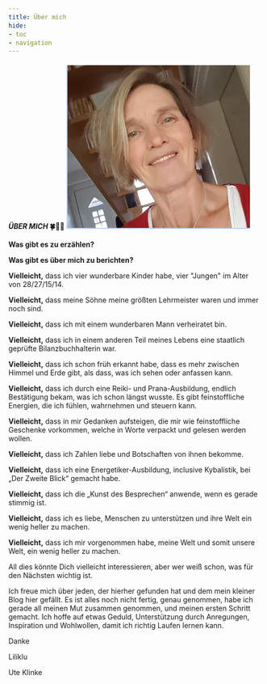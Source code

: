 ```yaml
---
title: Über mich
hide:
- toc
- navigation
---
```

<style>
img {
  float: middel;
}
</style>
#### ***ÜBER MICH***  🍀🦋💚 ![](img/ueber-mich.png)


**Was gibt es zu erzählen?**


**Was gibt es über mich zu berichten?**




**Vielleicht,** dass ich vier wunderbare Kinder habe, vier "Jungen" im Alter von 28/27/15/14.

**Vielleicht,** dass meine Söhne meine größten Lehrmeister waren und immer noch sind.



**Vielleicht,** dass ich mit einem wunderbaren Mann verheiratet bin.



**Vielleicht,** dass ich in einem anderen Teil meines Lebens eine staatlich geprüfte Bilanzbuchhalterin war.

**Vielleicht,** dass ich schon früh erkannt habe, dass es mehr zwischen Himmel und Erde gibt, als dass, was ich sehen oder anfassen kann.

**Vielleicht,** dass ich durch eine Reiki- und Prana-Ausbildung, endlich Bestätigung bekam, was ich schon längst wusste. Es gibt feinstoffliche Energien, die ich fühlen, wahrnehmen und steuern kann.

**Vielleicht,** dass in mir Gedanken aufsteigen, die mir wie feinstoffliche Geschenke vorkommen, welche in Worte verpackt und gelesen werden wollen.

**Vielleicht,** dass ich Zahlen liebe und Botschaften von ihnen bekomme.

**Vielleicht,** dass ich eine Energetiker-Ausbildung, inclusive Kybalistik, bei „Der Zweite Blick“ gemacht habe.

**Vielleicht,** dass ich die „Kunst des Besprechen“ anwende, wenn es gerade stimmig ist.



**Vielleicht,** dass ich es liebe, Menschen zu unterstützen und ihre Welt ein wenig heller zu machen.



**Vielleicht,** dass ich mir vorgenommen habe, meine Welt und somit unsere Welt, ein wenig heller zu machen.



All dies könnte Dich vielleicht interessieren, aber wer weiß schon, was für den Nächsten wichtig ist.



Ich freue mich über jeden, der hierher gefunden hat und dem mein kleiner Blog hier gefällt. Es ist alles noch nicht fertig, genau genommen, habe ich gerade all meinen Mut zusammen genommen, und meinen ersten Schritt gemacht. Ich hoffe auf etwas Geduld, Unterstützung durch Anregungen, Inspiration und Wohlwollen, damit ich richtig Laufen lernen kann.



Danke

Liliklu  

Ute Klinke
